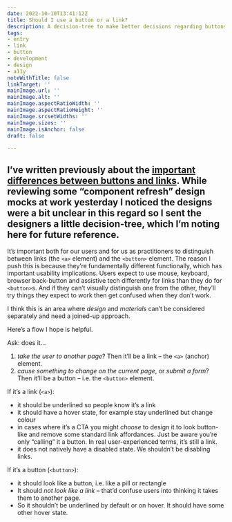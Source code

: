 ```yaml
---
date: 2022-10-10T13:41:12Z
title: Should I use a button or a link?
description: A decision-tree to make better decisions regarding buttons and links
tags:
- entry
- link
- button
- development
- design
- a11y
noteWithTitle: false
linkTarget: ''
mainImage.url: ''
mainImage.alt: ''
mainImage.aspectRatioWidth: ''
mainImage.aspectRatioHeight: ''
mainImage.srcsetWidths: ''
mainImage.sizes: ''
mainImage.isAnchor: false
draft: false

---
```

I’ve written previously about the [important differences between buttons and links](https://fuzzylogic.me/posts/buttons-versus-links-differences-and-tips/). While reviewing some “component refresh” design mocks at work yesterday I noticed the designs were a bit unclear in this regard so I sent the designers a little decision-tree, which I’m noting here for future reference.
---

It’s important both for our users and for us as practitioners to distinguish between links (the `<a>` element) and the `<button>` element. The reason I push this is because they’re fundamentally different functionally, which has important usability implications. Users expect to use mouse, keyboard, browser back-button and assistive tech differently for links than they do for `<button>`s. And if they can’t visually distinguish one from the other, they’ll try things they expect to work then get confused when they don’t work.

I think this is an area where _design_ and _materials_ can’t be considered separately and need a joined-up approach.

Here’s a flow I hope is helpful.

Ask: does it…

1. _take the user to another page_? Then it’ll be a link – the `<a>` (anchor) element.
2. _cause something to change on the current page_, or _submit a form_? Then it’ll be a button – i.e. the `<button>` element.

If it’s a link (`<a>`):

* it should be underlined so people know it’s a link
* it should have a hover state, for example stay underlined but change colour
* in cases where it’s a CTA you might _choose_ to design it to look button-like and remove some standard link affordances. Just be aware you’re only “calling” it a button. In real user-experienced terms, it’s still a link.
* it does not natively have a disabled state. We shouldn’t be disabling links.

If it’s a button (`<button>`):

* it should look like a button, i.e. like a pill or rectangle
* It should _not look like a link_ – that’d confuse users into thinking it takes them to another page.
* So it shouldn’t be underlined by default or on hover. It should have some other hover state.
